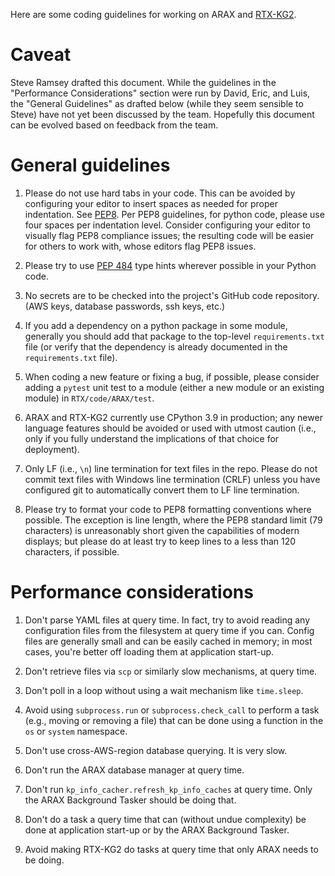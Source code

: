 Here are some coding guidelines for working on ARAX and
[RTX-KG2](https://github.com/RTXteam/RTX-KG2).

# Caveat

Steve Ramsey drafted this document. While the guidelines in the "Performance
Considerations" section were run by David, Eric, and Luis, the "General
Guidelines" as drafted below (while they seem sensible to Steve) have not yet
been discussed by the team. Hopefully this document can be evolved based
on feedback from the team.

# General guidelines

1. Please do not use hard tabs in your code. This can be avoided by configuring
   your editor to insert spaces as needed for proper indentation. See
   [PEP8](https://peps.python.org/pep-0008/).  Per PEP8 guidelines, for python
   code, please use four spaces per indentation level. Consider configuring
   your editor to visually flag PEP8 compliance issues; the resulting code
   will be easier for others to work with, whose editors flag PEP8 issues.
   
3. Please try to use [PEP 484](https://peps.python.org/pep-0484/) type hints
   wherever possible in your Python code.
   
4. No secrets are to be checked into the project's GitHub code repository.
   (AWS keys, database passwords, ssh keys, etc.)
   
5. If you add a dependency on a python package in some module, generally you
   should add that package to the top-level `requirements.txt` file (or verify
   that the dependency is already documented in the `requirements.txt` file).
   
6. When coding a new feature or fixing a bug, if possible, please consider
   adding a `pytest` unit test to a module (either a new module or an existing
   module) in `RTX/code/ARAX/test`.
   
7. ARAX and RTX-KG2 currently use CPython 3.9 in production; any newer language
   features should be avoided or used with utmost caution (i.e., only if you
   fully understand the implications of that choice for deployment).

8. Only LF (i.e., `\n`) line termination for text files in the repo. Please do
   not commit text files with Windows line termination (CRLF) unless you have
   configured git to automatically convert them to LF line termination.

9. Please try to format your code to PEP8 formatting conventions where possible.
   The exception is line length, where the PEP8 standard limit (79 characters)
   is unreasonably short given the capabilities of modern displays; but please
   do at least try to keep lines to a less than 120 characters, if possible.

# Performance considerations

1. Don't parse YAML files at query time. In fact, try to avoid reading any
   configuration files from the filesystem at query time if you can. Config
   files are generally small and can be easily cached in memory; in most cases,
   you're better off loading them at application start-up.

2. Don't retrieve files via `scp` or similarly slow mechanisms, at query time.

3. Don't poll in a loop without using a wait mechanism like `time.sleep`.

4. Avoid using `subprocess.run` or `subprocess.check_call` to perform a task
   (e.g., moving or removing a file) that can be done using a function in the
   `os` or `system` namespace.
   
5. Don't use cross-AWS-region database querying. It is very slow.

6. Don't run the ARAX database manager at query time. 

7. Don't run `kp_info_cacher.refresh_kp_info_caches` at query time. Only
   the ARAX Background Tasker should be doing that.

8. Don't do a task a query time that can (without undue complexity) be done at
   application start-up or by the ARAX Background Tasker.

9. Avoid making RTX-KG2 do tasks at query time that only ARAX needs to be doing.



